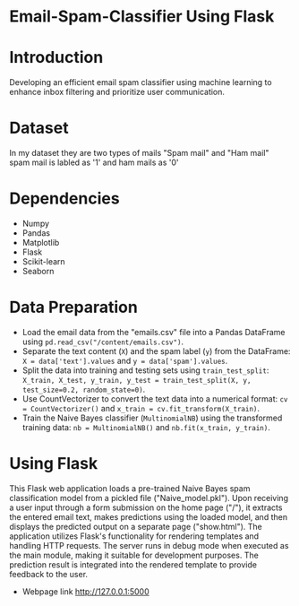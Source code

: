# Email-Spam-Classifier Using Flask

# Introduction
Developing an efficient email spam classifier using machine learning to enhance inbox filtering and prioritize user communication.

# Dataset
In my dataset they are two types of mails "Spam mail" and "Ham mail" spam mail is labled as '1' and ham mails as '0'

# Dependencies

- Numpy
- Pandas
- Matplotlib
- Flask
- Scikit-learn
- Seaborn

# Data Preparation

- Load the email data from the "emails.csv" file into a Pandas DataFrame using `pd.read_csv("/content/emails.csv")`.
- Separate the text content (`X`) and the spam label (`y`) from the DataFrame: `X = data['text'].values` and `y = data['spam'].values`.
- Split the data into training and testing sets using `train_test_split`: `X_train, X_test, y_train, y_test = train_test_split(X, y, test_size=0.2, random_state=0)`.
- Use CountVectorizer to convert the text data into a numerical format: `cv = CountVectorizer()` and `x_train = cv.fit_transform(X_train)`.
- Train the Naive Bayes classifier (`MultinomialNB`) using the transformed training data: `nb = MultinomialNB()` and `nb.fit(x_train, y_train)`.

# Using Flask

This Flask web application loads a pre-trained Naive Bayes spam classification model from a pickled file ("Naive_model.pkl"). Upon receiving a user input through a form submission on the home page ("/"), it extracts the entered email text, makes predictions using the loaded model, and then displays the predicted output on a separate page ("show.html"). The application utilizes Flask's functionality for rendering templates and handling HTTP requests. The server runs in debug mode when executed as the main module, making it suitable for development purposes. The prediction result is integrated into the rendered template to provide feedback to the user.

- Webpage link http://127.0.0.1:5000




